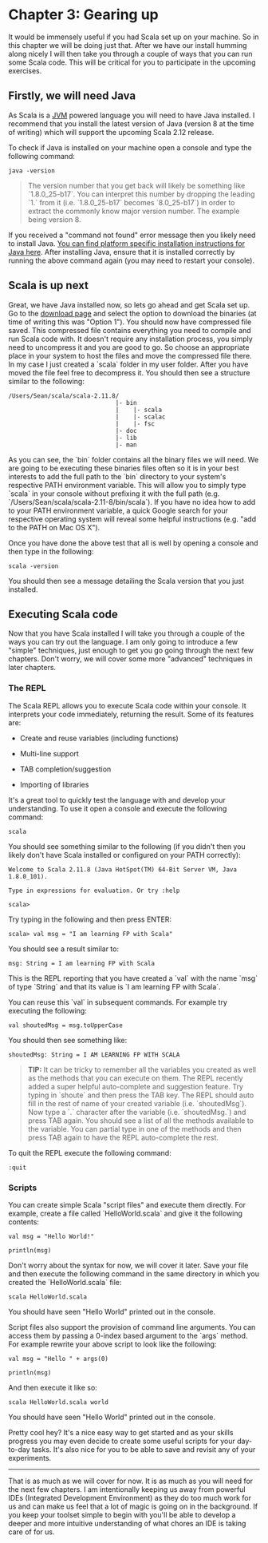 # Chapter 3: Gearing up

It would be immensely useful if you had Scala set up on your machine. So in this chapter we will be doing just that. After we have our install humming along nicely I will then take you through a couple of ways that you can run some Scala code. This will be critical for you to participate in the upcoming exercises.

## Firstly, we will need Java

As Scala is a [JVM](https://en.wikipedia.org/wiki/Java_virtual_machine) powered language you will need to have Java installed. I recommend that you install the latest version of Java \(version 8 at the time of writing\) which will support the upcoming Scala 2.12 release.

To check if Java is installed on your machine open a console and type the following command:

`java -version`

> The version number that you get back will likely be something like \`1.8.0\_25-b17\`. You can interpret this number by dropping the leading \`1.\` from it \(i.e. \`1.8.0\_25-b17\` becomes \`8.0\_25-b17\`\) in order to extract the commonly know major version number. The example being version 8.

If you received a "command not found" error message then you likely need to install Java. [You can find platform specific installation instructions for Java here](https://www.java.com/en/download/help/download_options.xml). After installing Java, ensure that it is installed correctly by running the above command again \(you may need to restart your console\).

## Scala is up next

Great, we have Java installed now, so lets go ahead and get Scala set up.  Go to the [download page](http://www.scala-lang.org/download/) and select the option to download the binaries \(at time of writing this was "Option 1"\). You should now have compressed file saved.  This compressed file contains everything you need to compile and run Scala code with.  It doesn't require any installation process, you simply need to uncompress it and you are good to go.  So choose an appropriate place in your system to host the files and move the compressed file there.  In my case I just created a \`scala\` folder in my user folder. After you have moved the file feel free to decompress it. You should then see a structure similar to the following:

```
/Users/Sean/scala/scala-2.11.8/
                              |- bin
                              |    |- scala
                              |    |- scalac
                              |    |- fsc
                              |- doc
                              |- lib
                              |- man
```

As you can see, the \`bin\` folder contains all the binary files we will need. We are going to be executing these binaries files often so it is in your best interests to add the full path to the \`bin\` directory to your system's respective PATH environment variable.  This will allow you to simply type \`scala\` in your console without prefixing it with the full path \(e.g. \`\/Users\/Sean\/scala\/scala-2.11-8\/bin\/scala\`\). If you have no idea how to add to your PATH environment variable, a quick Google search for your respective operating system will reveal some helpful instructions \(e.g. "add to the PATH on Mac OS X"\).

Once you have done the above test that all is well by opening a console and then type in the following:

`scala -version`

You should then see a message detailing the Scala version that you just installed.

## Executing Scala code

Now that you have Scala installed I will take you through a couple of the ways you can try out the language. I am only going to introduce a few "simple" techniques, just enough to get you go going through the next few chapters. Don't worry, we will cover some more "advanced" techniques in later chapters.

### The REPL

The Scala REPL allows you to execute Scala code within your console. It interprets your code immediately, returning the result. Some of its features are:

* Create and reuse variables \(including functions\)

* Multi-line support

* TAB completion\/suggestion

* Importing of libraries


It's a great tool to quickly test the language with and develop your understanding. To use it open a console and execute the following command:

`scala`

You should see something similar to the following \(if you didn't then you likely don't have Scala installed or configured on your PATH correctly\):

`Welcome to Scala 2.11.8 (Java HotSpot(TM) 64-Bit Server VM, Java 1.8.0_101).`

`Type in expressions for evaluation. Or try :help`

`scala>`

Try typing in the following and then press ENTER:

`scala> val msg = "I am learning FP with Scala"`

You should see a result similar to:

`msg: String = I am learning FP with Scala`

This is the REPL reporting that you have created a \`val\` with the name \`msg\` of type \`String\` and that its value is \`I am learning FP with Scala\`.

You can reuse this \`val\` in subsequent commands. For example try executing the following:

`val shoutedMsg = msg.toUpperCase`

You should then see something like:

`shoutedMsg: String = I AM LEARNING FP WITH SCALA`

> **TIP:** It can be tricky to remember all the variables you created as well as the methods that you can execute on them. The REPL recently added a super helpful auto-complete and suggestion feature. Try typing in \`shoute\` and then press the TAB key. The REPL should auto fill in the rest of name of your created variable \(i.e. \`shoutedMsg\`\). Now type a \`.\` character after the variable \(i.e. \`shoutedMsg.\`\) and press TAB again. You should see a list of all the methods available to the variable. You can partial type in one of the methods and then press TAB again to have the REPL auto-complete the rest.

To quit the REPL execute the following command:

`:quit`

### Scripts

You can create simple Scala "script files" and execute them directly. For example, create a file called \`HelloWorld.scala\` and give it the following contents:

`val msg = "Hello World!"`

`println(msg)`

Don't worry about the syntax for now, we will cover it later. Save your file and then execute the following command in the same directory in which you created the \`HelloWorld.scala\` file:

`scala HelloWorld.scala`

You should have seen "Hello World" printed out in the console.

Script files also support the provision of command line arguments. You can access them by passing a 0-index based argument to the \`args\` method. For example rewrite your above script to look like the following:

`val msg = "Hello " + args(0)`

`println(msg)`

And then execute it like so:

`scala HelloWorld.scala world`

You should have seen "Hello World" printed out in the console.

Pretty cool hey? It's a nice easy way to get started and as your skills progress you may even decide to create some useful scripts for your day-to-day tasks. It's also nice for you to be able to save and revisit any of your experiments.

---

That is as much as we will cover for now. It is as much as you will need for the next few chapters. I am intentionally keeping us away from powerful IDEs \(Integrated Development Environment\) as they do too much work for us and can make us feel that a lot of magic is going on in the background. If you keep your toolset simple to begin with you'll be able to develop a deeper and more intuitive understanding of what chores an IDE is taking care of for us.

